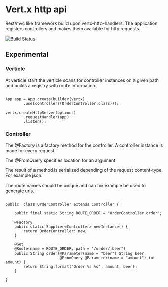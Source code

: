 # Vert.x http api
Rest/mvc like framework build upon vertx-http-handlers. The application registers controllers and makes them available for http requests.

[![Build Status](https://travis-ci.org/spriet2000/vertx-http-api.svg?branch=master)](https://travis-ci.org/spriet2000/vertx-handlers-http-api)

##  Experimental

### Verticle

At verticle start the verticle scans for controller instances on a given path and builds a registry with route information.

```

App app = App.create(builder(vertx)
        .use(controllers(OrderController.class)));

vertx.createHttpServer(options)
        .requestHandler(app)
        .listen();

```

### Controller 

The @Factory is a factory method for the controller. A controller instance is made for every request.

The @FromQuery specifies location for an argument

The result of a method is serialized depending of the request content-type. For example json.

The route names should be unique and can for example be used to generate urls.

```

public  class OrderController extends Controller {

    public final static String ROUTE_ORDER = "OrderController.order";

    @Factory
    public static Supplier<Controller> newInstance() {
        return OrderController::new;
    }

    @Get
    @Route(name = ROUTE_ORDER, path = "/order/:beer")
    public String order(@Parameter(name = "beer") String beer,
                        @FromQuery @Parameter(name = "amount") int amount) {
        return String.format("Order %s %s", amount, beer);
    }

}

```
